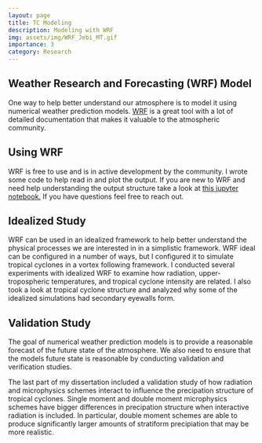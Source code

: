 ```yaml
---
layout: page
title: TC Modeling
description: Modeling with WRF
img: assets/img/WRF_Jebi_MT.gif 
importance: 3
category: Research
---
```



## Weather Research and Forecasting (WRF) Model

One way to help better understand our atmosphere is to model it using numerical weather prediction models. <a href="https://www.mmm.ucar.edu/models/wrf"> WRF</a> is a great tool with a lot of detailed documentation that makes it valuable to the atmospheric community. 

## Using WRF

WRF is free to use and is in active development by the community. I wrote some code to help read in and plot the output. If you are new to WRF and need help understanding the output structure take a look at <a href="../../assets/Read_WRF.html"> this jupyter notebook.</a> If you have questions feel free to reach out.


## Idealized Study

WRF can be used in an idealized framework to help better understand the physical processes we are interested in in a simplistic framework. WRF ideal can be configured in a number of ways, but I configured it to simulate tropical cyclones in a vortex following framework. I conducted several experiments with idealized WRF to examine how radiation, upper-tropospheric temperatures, and tropical cyclone intensity are related. I also took a look at tropical cyclone structure and analyzed why some of the idealized simulations had secondary eyewalls form.



## Validation Study

The goal of numerical weather prediction models is to provide a reasonable forecast of the future state of the atmosphere. We also need to ensure that the models future state is reasonable by conducting validation and verification studies. 

The last part of my dissertation included a validation study of how radiation and microphysics schemes interact to influence the precipation structure of tropical cyclones. Single moment and double moment microphysics schemes have bigger differences in precipation structure when interactive radiation is included. In particular, double moment schemes are able to produce significantly larger amounts of stratiform precipiation that may be more realistic.   



